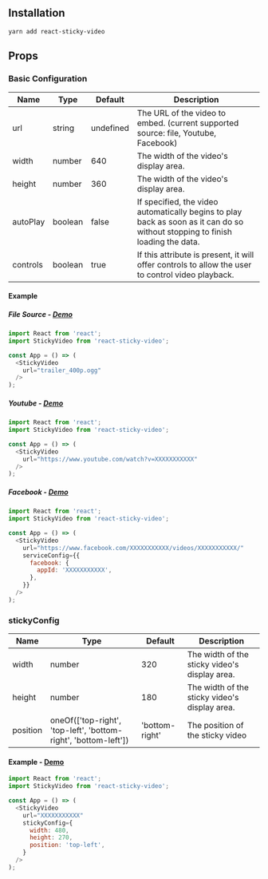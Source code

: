 ## Installation

```
yarn add react-sticky-video
```

## Props

### Basic Configuration

Name | Type | Default | Description
---- | ---- | ------- | -----------
url | string | undefined | The URL of the video to embed. (current supported source: file, Youtube, Facebook)
width | number | 640 | The width of the video's display area.
height | number | 360 | The width of the video's display area.
autoPlay | boolean | false | If specified, the video automatically begins to play back as soon as it can do so without stopping to finish loading the data.
controls | boolean | true | If this attribute is present, it will offer controls to allow the user to control video playback.

#### Example

##### File Source - [Demo](http://kako0507.github.io/react-sticky-video/#service=file)

```js
import React from 'react';
import StickyVideo from 'react-sticky-video';

const App = () => (
  <StickyVideo
    url="trailer_400p.ogg"
  />
);
```

##### Youtube - [Demo](http://kako0507.github.io/react-sticky-video/#service=youtube)

```js
import React from 'react';
import StickyVideo from 'react-sticky-video';

const App = () => (
  <StickyVideo
    url="https://www.youtube.com/watch?v=XXXXXXXXXXX"
  />
);
```

##### Facebook - [Demo](http://kako0507.github.io/react-sticky-video/#service=facebook)


```js
import React from 'react';
import StickyVideo from 'react-sticky-video';

const App = () => (
  <StickyVideo
    url="https://www.facebook.com/XXXXXXXXXXX/videos/XXXXXXXXXXX/"
    serviceConfig={{
      facebook: {
        appId: 'XXXXXXXXXXX',
      },
    }}
  />
);
```

### stickyConfig
Name | Type | Default | Description
---- | ---- | ------- | -----------
width | number | 320 | The width of the sticky video's display area.
height | number | 180 | The width of the sticky video's display area.
position | oneOf(\['top-right', 'top-left', 'bottom-right', 'bottom-left'\]) | 'bottom-right' | The position of the sticky video 

#### Example - [Demo](http://kako0507.github.io/react-sticky-video/#video=stickyConfig)

```js
import React from 'react';
import StickyVideo from 'react-sticky-video';

const App = () => (
  <StickyVideo
    url="XXXXXXXXXXX"
    stickyConfig={
      width: 480,
      height: 270,
      position: 'top-left',
    }
  />
);
```